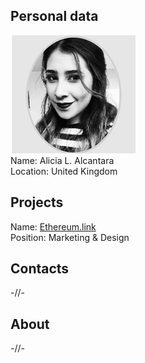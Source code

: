 ## Personal data
![alicia l alcantara photo](photo/alicia_l_alcantara.png)  
Name:   Alicia L. Alcantara  
Location: United Kingdom  
## Projects 
Name: [Ethereum.link](../projects/ethereum_link.md)  
Position: Marketing & Design   
## Contacts
-//-
## About
-//-
